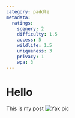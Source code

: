```yaml
---
category: paddle
metadata:
  ratings:
    scenery: 2
    difficulty: 1.5
    access: 5
    wildlife: 1.5
    uniqueness: 3
    privacy: 1
    wpa: 3
---
```


# Hello

This is my post ![](https://fly.storage.tigris.dev/paddling-pics/06-19-cedarville-reservoir/yak.jpeg "Yak pic")
